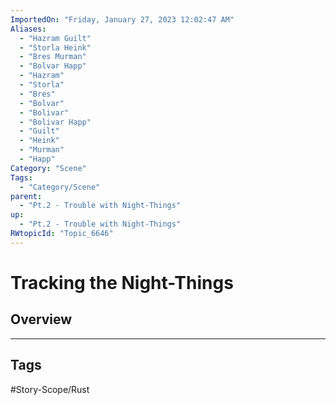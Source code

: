 ```yaml
---
ImportedOn: "Friday, January 27, 2023 12:02:47 AM"
Aliases:
  - "Hazram Guilt"
  - "Storla Heink"
  - "Bres Murman"
  - "Bolvar Happ"
  - "Hazram"
  - "Storla"
  - "Bres"
  - "Bolvar"
  - "Bolivar"
  - "Bolivar Happ"
  - "Guilt"
  - "Heink"
  - "Murman"
  - "Happ"
Category: "Scene"
Tags:
  - "Category/Scene"
parent:
  - "Pt.2 - Trouble with Night-Things"
up:
  - "Pt.2 - Trouble with Night-Things"
RWtopicId: "Topic_6646"
---
```

# Tracking the Night-Things
## Overview

---
## Tags
#Story-Scope/Rust

